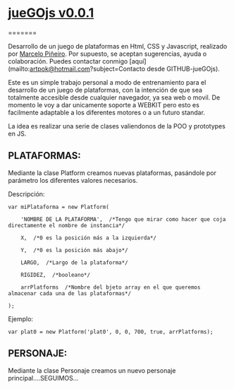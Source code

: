 # [jueGOjs v0.0.1](https://github.com/artpok/jueGOjs.git)
=======

Desarrollo de un juego de plataformas en Html, CSS y Javascript, realizado por [Marcelo Piñeiro]().
Por supuesto, se aceptan sugerencias, ayuda o colaboración. Puedes contactar conmigo [aquí](mailto:artpok@hotmail.com?subject=Contacto desde GITHUB-jueGOjs).

Este es un simple trabajo personal a modo de entrenamiento para el desarrollo de un juego de plataformas, con la intención de que sea totalmente accesible desde cualquier navegador, ya sea web o movil.
De momento le voy a dar unicamente soporte a WEBKIT pero esto es facilmente adaptable a los diferentes motores o a un futuro standar.

La idea es realizar una serie de clases valiendonos de la POO y prototypes en JS.

PLATAFORMAS:
------------

Mediante la clase Platform creamos nuevas plataformas, pasándole por parámetro los diferentes valores necesarios.
  
  Descripción:
  
    var miPlataforma = new Platform(
  
    	'NOMBRE DE LA PLATAFORMA',  /*Tengo que mirar como hacer que coja directamente el nombre de instancia*/
  	
  		X,  /*0 es la posición más a la izquierda*/
  	
		Y,  /*0 es la posición más abajo*/
            
		LARGO,  /*Largo de la plataforma*/
            
		RIGIDEZ,  /*booleano*/
            
		arrPlatforms  /*Nombre del bjeto array en el que queremos almacenar cada una de las plataformas*/
            
	);
	
  Ejemplo:
  
	var plat0 = new Platform('plat0', 0, 0, 700, true, arrPlatforms);
	
PERSONAJE:
------------

Mediante la clase Personaje creamos un nuevo personaje principal....SEGUIMOS...
